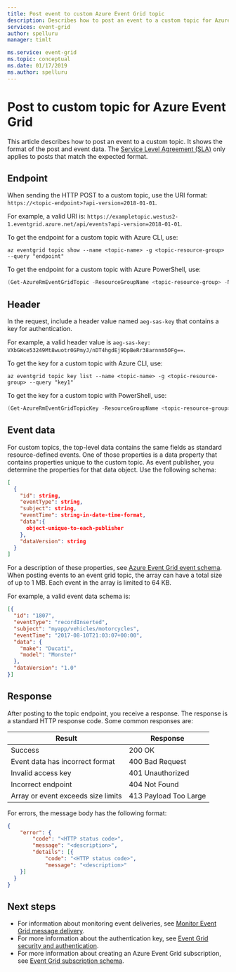 ```yaml
---
title: Post event to custom Azure Event Grid topic
description: Describes how to post an event to a custom topic for Azure Event Grid
services: event-grid
author: spelluru
manager: timlt

ms.service: event-grid
ms.topic: conceptual
ms.date: 01/17/2019
ms.author: spelluru
---
```


# Post to custom topic for Azure Event Grid

This article describes how to post an event to a custom topic. It shows the format of the post and event data. The [Service Level Agreement (SLA)](https://azure.microsoft.com/support/legal/sla/event-grid/v1_0/) only applies to posts that match the expected format.

## Endpoint

When sending the HTTP POST to a custom topic, use the URI format: `https://<topic-endpoint>?api-version=2018-01-01`.

For example, a valid URI is: `https://exampletopic.westus2-1.eventgrid.azure.net/api/events?api-version=2018-01-01`.

To get the endpoint for a custom topic with Azure CLI, use:

```azurecli-interactive
az eventgrid topic show --name <topic-name> -g <topic-resource-group> --query "endpoint"
```

To get the endpoint for a custom topic with Azure PowerShell, use:

```powershell
(Get-AzureRmEventGridTopic -ResourceGroupName <topic-resource-group> -Name <topic-name>).Endpoint
```

## Header

In the request, include a header value named `aeg-sas-key` that contains a key for authentication.

For example, a valid header value is `aeg-sas-key: VXbGWce53249Mt8wuotr0GPmyJ/nDT4hgdEj9DpBeRr38arnnm5OFg==`.

To get the key for a custom topic with Azure CLI, use:

```azurecli
az eventgrid topic key list --name <topic-name> -g <topic-resource-group> --query "key1"
```

To get the key for a custom topic with PowerShell, use:

```powershell
(Get-AzureRmEventGridTopicKey -ResourceGroupName <topic-resource-group> -Name <topic-name>).Key1
```

## Event data

For custom topics, the top-level data contains the same fields as standard resource-defined events. One of those properties is a data property that contains properties unique to the custom topic. As event publisher, you determine the properties for that data object. Use the following schema:

```json
[
  {
    "id": string,    
    "eventType": string,
    "subject": string,
    "eventTime": string-in-date-time-format,
    "data":{
      object-unique-to-each-publisher
    },
    "dataVersion": string
  }
]
```

For a description of these properties, see [Azure Event Grid event schema](event-schema.md). When posting events to an event grid topic, the array can have a total size of up to 1 MB. Each event in the array is limited to 64 KB.

For example, a valid event data schema is:

```json
[{
  "id": "1807",
  "eventType": "recordInserted",
  "subject": "myapp/vehicles/motorcycles",
  "eventTime": "2017-08-10T21:03:07+00:00",
  "data": {
    "make": "Ducati",
    "model": "Monster"
  },
  "dataVersion": "1.0"
}]
```

## Response

After posting to the topic endpoint, you receive a response. The response is a standard HTTP response code. Some common responses are:

|Result  |Response  |
|---------|---------|
|Success  | 200 OK  |
|Event data has incorrect format | 400 Bad Request |
|Invalid access key | 401 Unauthorized |
|Incorrect endpoint | 404 Not Found |
|Array or event exceeds size limits | 413 Payload Too Large |

For errors, the message body has the following format:

```json
{
    "error": {
        "code": "<HTTP status code>",
        "message": "<description>",
        "details": [{
            "code": "<HTTP status code>",
            "message": "<description>"
    }]
  }
}
```

## Next steps

* For information about monitoring event deliveries, see [Monitor Event Grid message delivery](monitor-event-delivery.md).
* For more information about the authentication key, see [Event Grid security and authentication](security-authentication.md).
* For more information about creating an Azure Event Grid subscription, see [Event Grid subscription schema](subscription-creation-schema.md).
